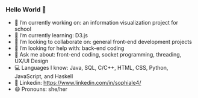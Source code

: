 ### Hello World 👋

- 🔭 I’m currently working on: an information visualization project for school
- 🌱 I’m currently learning: D3.js
- 👯 I’m looking to collaborate on: general front-end development projects
- 🤔 I’m looking for help with: back-end coding
- 💬 Ask me about: front-end coding, socket programming, threading, UX/UI Design
- :computer: Languages I know: Java, SQL, C/C++, HTML, CSS, Python, JavaScript, and Haskell
- :briefcase: Linkedin: https://www.linkedin.com/in/sophiale4/
- 😄 Pronouns: she/her
